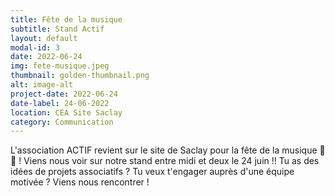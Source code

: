 ```yaml
---
title: Fête de la musique
subtitle: Stand Actif
layout: default
modal-id: 3
date: 2022-06-24
img: fete-musique.jpeg
thumbnail: golden-thumbnail.png
alt: image-alt
project-date: 2022-06-24
date-label: 24-06-2022
location: CEA Site Saclay
category: Communication
---
```

L'association ACTIF revient sur le site de Saclay pour la fête de la musique 🎼 🎷 ! Viens nous voir sur notre stand entre midi et deux le 24 juin !! Tu as des idées de projets associatifs ? Tu veux t'engager auprès d'une équipe motivée ? Viens nous rencontrer !